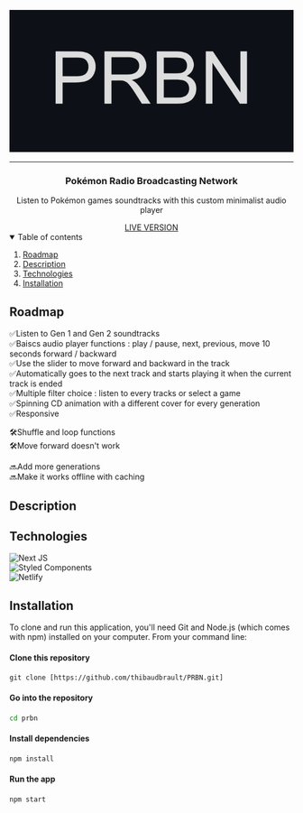 <div align="center">

![PRBN](public/PRBN.png)

</div>

---

<h3 align="center">
    Pokémon Radio Broadcasting Network
</h3>

<p align="center">Listen to Pokémon games soundtracks with this custom minimalist audio player</p>  
<div align="center">
  <a href="https://prbn.netlify.app/">LIVE VERSION</a>  
</div>

<details open="open">  
  <summary>Table of contents</summary>

1.  [Roadmap](#roadmap)
2.  [Description](#description)
3.  [Technologies](#technologies)
4.  [Installation](#installation)

</details>

<h2 id="roadmap">Roadmap</h2>

✅Listen to Gen 1 and Gen 2 soundtracks  
✅Baiscs audio player functions : play / pause, next, previous, move 10 seconds forward / backward  
✅Use the slider to move forward and backward in the track  
✅Automatically goes to the next track and starts playing it when the current track is ended  
✅Multiple filter choice : listen to every tracks or select a game  
✅Spinning CD animation with a different cover for every generation  
✅Responsive

🛠Shuffle and loop functions  
🛠Move forward doesn't work

🔜Add more generations  
🔜Make it works offline with caching

<h2 id="description">Description</h2>

<h2 id="technologies">Technologies</h2>

![Next JS](https://img.shields.io/badge/Next-black?style=for-the-badge&logo=next.js&logoColor=white)  
![Styled Components](https://img.shields.io/badge/styled--components-9c264d?style=for-the-badge&logo=styled-components&logoColor=white)  
![Netlify](https://img.shields.io/badge/netlify-%23000000.svg?style=for-the-badge&logo=netlify&logoColor=#00C7B7)

<h2 id="installation">Installation</h2>

To clone and run this application, you'll need Git and Node.js (which comes with npm) installed on your computer. From your command line:

#### Clone this repository

```
git clone [https://github.com/thibaudbrault/PRBN.git]
```

#### Go into the repository

```bash
cd prbn
```

#### Install dependencies

```bash
npm install
```

#### Run the app

```bash
npm start
```
